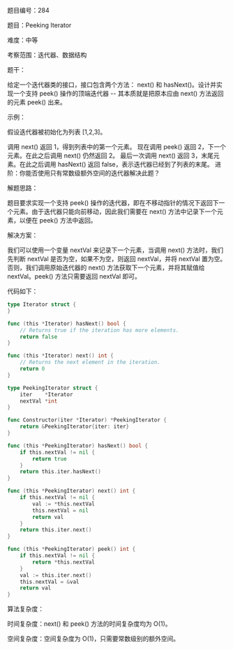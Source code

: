 题目编号：284

题目：Peeking Iterator

难度：中等

考察范围：迭代器、数据结构

题干：

给定一个迭代器类的接口，接口包含两个方法： next() 和 hasNext()。设计并实现一个支持 peek() 操作的顶端迭代器 -- 其本质就是把原本应由 next() 方法返回的元素 peek() 出来。

示例：

假设迭代器被初始化为列表 [1,2,3]。

调用 next() 返回 1，得到列表中的第一个元素。
现在调用 peek() 返回 2，下一个元素。在此之后调用 next() 仍然返回 2。
最后一次调用 next() 返回 3，末尾元素。在此之后调用 hasNext() 返回 false，表示迭代器已经到了列表的末尾。
进阶：你能否使用只有常数级额外空间的迭代器解决此题？

解题思路：

题目要求实现一个支持 peek() 操作的迭代器，即在不移动指针的情况下返回下一个元素。由于迭代器只能向前移动，因此我们需要在 next() 方法中记录下一个元素，以便在 peek() 方法中返回。

解决方案：

我们可以使用一个变量 nextVal 来记录下一个元素，当调用 next() 方法时，我们先判断 nextVal 是否为空，如果不为空，则返回 nextVal，并将 nextVal 置为空。否则，我们调用原始迭代器的 next() 方法获取下一个元素，并将其赋值给 nextVal。peek() 方法只需要返回 nextVal 即可。

代码如下：

```go
type Iterator struct {
}

func (this *Iterator) hasNext() bool {
    // Returns true if the iteration has more elements.
    return false
}

func (this *Iterator) next() int {
    // Returns the next element in the iteration.
    return 0
}

type PeekingIterator struct {
    iter    *Iterator
    nextVal *int
}

func Constructor(iter *Iterator) *PeekingIterator {
    return &PeekingIterator{iter: iter}
}

func (this *PeekingIterator) hasNext() bool {
    if this.nextVal != nil {
        return true
    }
    return this.iter.hasNext()
}

func (this *PeekingIterator) next() int {
    if this.nextVal != nil {
        val := *this.nextVal
        this.nextVal = nil
        return val
    }
    return this.iter.next()
}

func (this *PeekingIterator) peek() int {
    if this.nextVal != nil {
        return *this.nextVal
    }
    val := this.iter.next()
    this.nextVal = &val
    return val
}
```

算法复杂度：

时间复杂度：next() 和 peek() 方法的时间复杂度均为 O(1)。

空间复杂度：空间复杂度为 O(1)，只需要常数级别的额外空间。